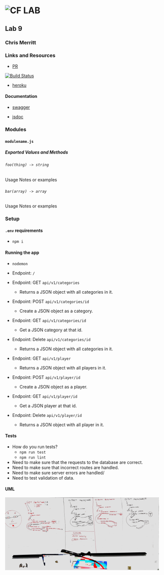 ![CF](http://i.imgur.com/7v5ASc8.png) LAB
=================================================

## Lab 9
### Chris Merritt
### Links and Resources
* [PR]()

[![Build Status](https://www.travis-ci.com/401-advanced-javascript-merritt/lab-09.svg?branch=master)](https://www.travis-ci.com/401-advanced-javascript-merritt/lab-09)

* [heroku]()

#### Documentation

* [swagger](https://lab9-merritt.herokuapp.com/api/v1/doc/)

* [jsdoc](https://lab9-merritt.herokuapp.com/docs/index.html)
### Modules
#### `modulename.js`
##### Exported Values and Methods
###### `foo(thing) -> string`
<!-- If you finished everything, you should be able to copy/paste the lab requirements and put them in present tense. -->
Usage Notes or examples
###### `bar(array) -> array`
Usage Notes or examples
### Setup
#### `.env` requirements
* `npm i`

#### Running the app
* `nodemon`
* Endpoint: `/`
* Endpoint: GET `api/v1/categories`
  * Returns a JSON object with all categories in it.
* Endpoint: POST `api/v1/categories/id`
  * Create a JSON object as a category.
* Endpoint: GET `api/v1/categories/id`
  * Get a JSON category at that id.
* Endpoint: Delete `api/v1/categories/id`
  * Returns a JSON object with all categories in it.

* Endpoint: GET `api/v1/player`
  * Returns a JSON object with all players in it.
* Endpoint: POST `api/v1/player/id`
  * Create a JSON object as a player.
* Endpoint: GET `api/v1/player/id`
  * Get a JSON player at that id.
* Endpoint: Delete `api/v1/player/id`
  * Returns a JSON object with all player in it.


#### Tests
* How do you run tests?
  * `npm run test`
  * `npm run lint`
* Need to make sure that the requests to the database are correct.
* Need to make sure that incorrect routes are handled.
* Need to make sure server errors are handled/
* Need to test validation of data.

#### UML
![UML](./assets/lab-09-UML.JPG)